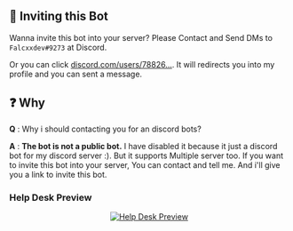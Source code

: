 ## 👥 Inviting this Bot

Wanna invite this bot into your server? Please Contact and Send DMs to `Falcxxdev#9273` at Discord.

Or you can click [discord.com/users/78826...](https://discord.com/users/788260234409672754). It will redirects you into my profile and you can sent a message.

## ❓ Why

**Q** : Why i should contacting you for an discord bots?

**A** : **The bot is not a public bot.** I have disabled it because it just a discord bot for my discord server :). But it supports Multiple server too. If you want to invite this bot into your server, You can contact and tell me. And i'll give you a link to invite this bot.

### Help Desk Preview

<div align="center">
    <a href="https://i.upload.systems/nVhLRrkX" target="_blank">
        <img src="https://cdn.upload.systems/uploads/nVhLRrkX.png" alt="Help Desk Preview">
    </a>
</div>
